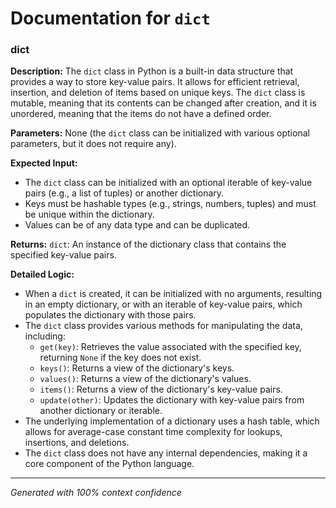 # Documentation for `dict`

### dict

**Description:**
The `dict` class in Python is a built-in data structure that provides a way to store key-value pairs. It allows for efficient retrieval, insertion, and deletion of items based on unique keys. The `dict` class is mutable, meaning that its contents can be changed after creation, and it is unordered, meaning that the items do not have a defined order.

**Parameters:**
None (the `dict` class can be initialized with various optional parameters, but it does not require any).

**Expected Input:**
- The `dict` class can be initialized with an optional iterable of key-value pairs (e.g., a list of tuples) or another dictionary. 
- Keys must be hashable types (e.g., strings, numbers, tuples) and must be unique within the dictionary.
- Values can be of any data type and can be duplicated.

**Returns:**
`dict`: An instance of the dictionary class that contains the specified key-value pairs.

**Detailed Logic:**
- When a `dict` is created, it can be initialized with no arguments, resulting in an empty dictionary, or with an iterable of key-value pairs, which populates the dictionary with those pairs.
- The `dict` class provides various methods for manipulating the data, including:
  - `get(key)`: Retrieves the value associated with the specified key, returning `None` if the key does not exist.
  - `keys()`: Returns a view of the dictionary's keys.
  - `values()`: Returns a view of the dictionary's values.
  - `items()`: Returns a view of the dictionary's key-value pairs.
  - `update(other)`: Updates the dictionary with key-value pairs from another dictionary or iterable.
- The underlying implementation of a dictionary uses a hash table, which allows for average-case constant time complexity for lookups, insertions, and deletions.
- The `dict` class does not have any internal dependencies, making it a core component of the Python language.

---
*Generated with 100% context confidence*
